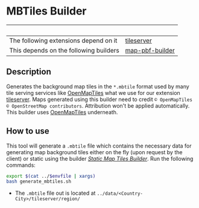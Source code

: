 # MBTiles Builder

| &nbsp;                                 | &nbsp;                                                       |
| -------------------------------------- | ------------------------------------------------------------ |
| The following extensions depend on it  | [tileserver](https://github.com/trufi-association/trufi-server/tree/main/extensions/tileserver) |
| This depends on the following builders | [map-pbf-builder](../map-pbf-builder)                        |

## Description

Generates the background map tiles in the `*.mbtile` format used by many tile serving services like [OpenMapTiles](https://github.com/openmaptiles/openmaptiles) what we use for our extension [tileserver](https://github.com/trufi-association/trufi-server/tree/main/extensions/tileserver). Maps generated using this builder need to credit `© OpenMapTiles © OpenStreetMap contributors`. Attribution won't be applied automatically. This builder uses [OpenMapTiles](https://github.com/openmaptiles/openmaptiles) underneath.

## How to use

This tool will generate a `.mbtile` file which contains the necessary data for generating map background tiles either on the fly (upon request by the client) or static using the builder [*Static Map Tiles Builder*](./static-map-tiles-builder). Run the following commands:

```bash
export $(cat ../$envfile | xargs)
bash generate_mbtiles.sh
```

- The `.mbtile` file out is located at `../data/<Country-City>/tileserver/region/`
